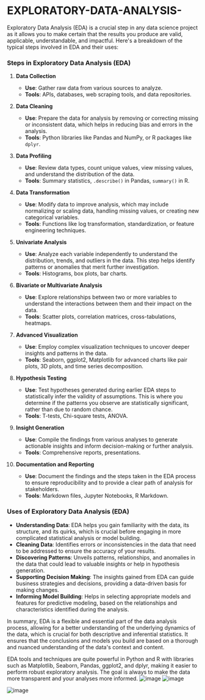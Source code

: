 # EXPLORATORY-DATA-ANALYSIS-

Exploratory Data Analysis (EDA) is a crucial step in any data science project as it allows you to make certain that the results you produce are valid, applicable, understandable, and impactful. Here's a breakdown of the typical steps involved in EDA and their uses:

### Steps in Exploratory Data Analysis (EDA)

1. **Data Collection**
   - **Use**: Gather raw data from various sources to analyze.
   - **Tools**: APIs, databases, web scraping tools, and data repositories.

2. **Data Cleaning**
   - **Use**: Prepare the data for analysis by removing or correcting missing or inconsistent data, which helps in reducing bias and errors in the analysis.
   - **Tools**: Python libraries like Pandas and NumPy, or R packages like `dplyr`.

3. **Data Profiling**
   - **Use**: Review data types, count unique values, view missing values, and understand the distribution of the data.
   - **Tools**: Summary statistics, `.describe()` in Pandas, `summary()` in R.

4. **Data Transformation**
   - **Use**: Modify data to improve analysis, which may include normalizing or scaling data, handling missing values, or creating new categorical variables.
   - **Tools**: Functions like log transformation, standardization, or feature engineering techniques.

5. **Univariate Analysis**
   - **Use**: Analyze each variable independently to understand the distribution, trends, and outliers in the data. This step helps identify patterns or anomalies that merit further investigation.
   - **Tools**: Histograms, box plots, bar charts.

6. **Bivariate or Multivariate Analysis**
   - **Use**: Explore relationships between two or more variables to understand the interactions between them and their impact on the data.
   - **Tools**: Scatter plots, correlation matrices, cross-tabulations, heatmaps.

7. **Advanced Visualization**
   - **Use**: Employ complex visualization techniques to uncover deeper insights and patterns in the data.
   - **Tools**: Seaborn, ggplot2, Matplotlib for advanced charts like pair plots, 3D plots, and time series decomposition.

8. **Hypothesis Testing**
   - **Use**: Test hypotheses generated during earlier EDA steps to statistically infer the validity of assumptions. This is where you determine if the patterns you observe are statistically significant, rather than due to random chance.
   - **Tools**: T-tests, Chi-square tests, ANOVA.

9. **Insight Generation**
   - **Use**: Compile the findings from various analyses to generate actionable insights and inform decision-making or further analysis.
   - **Tools**: Comprehensive reports, presentations.

10. **Documentation and Reporting**
    - **Use**: Document the findings and the steps taken in the EDA process to ensure reproducibility and to provide a clear path of analysis for stakeholders.
    - **Tools**: Markdown files, Jupyter Notebooks, R Markdown.

### Uses of Exploratory Data Analysis (EDA)

- **Understanding Data**: EDA helps you gain familiarity with the data, its structure, and its quirks, which is crucial before engaging in more complicated statistical analysis or model building.
- **Cleaning Data**: Identifies errors or inconsistencies in the data that need to be addressed to ensure the accuracy of your results.
- **Discovering Patterns**: Unveils patterns, relationships, and anomalies in the data that could lead to valuable insights or help in hypothesis generation.
- **Supporting Decision Making**: The insights gained from EDA can guide business strategies and decisions, providing a data-driven basis for making changes.
- **Informing Model Building**: Helps in selecting appropriate models and features for predictive modeling, based on the relationships and characteristics identified during the analysis.

In summary, EDA is a flexible and essential part of the data analysis process, allowing for a better understanding of the underlying dynamics of the data, which is crucial for both descriptive and inferential statistics. It ensures that the conclusions and models you build are based on a thorough and nuanced understanding of the data's context and content.


EDA tools and techniques are quite powerful in Python and R with libraries such as Matplotlib, Seaborn, Pandas, ggplot2, and dplyr, making it easier to perform robust exploratory analysis. The goal is always to make the data more transparent and your analyses more informed.
![image](https://github.com/shwet369/EXPLORATORY-DATA-ANALYSIS-/assets/136867631/a93eeddc-235f-4da9-b3e1-fce040d3d7f1)
![image](https://github.com/shwet369/EXPLORATORY-DATA-ANALYSIS-/assets/136867631/97c490fb-6ce6-4f60-8a58-36120a89a375)


![image](https://github.com/shwet369/EXPLORATORY-DATA-ANALYSIS-/assets/136867631/0ece1e1d-5057-436d-9380-e2cabb397d91)
